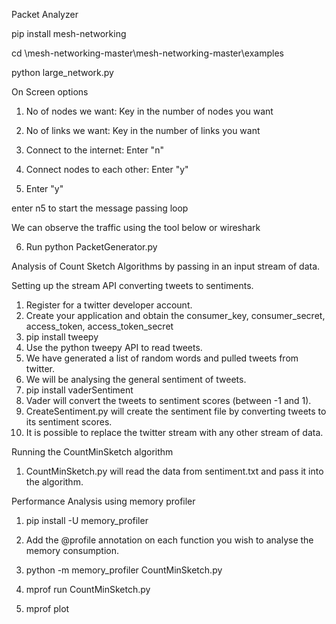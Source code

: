 Packet Analyzer

pip install mesh-networking

cd \mesh-networking-master\mesh-networking-master\examples

python large_network.py

On Screen options

1. No of nodes we want: Key in the number of nodes you want

2. No of links we want: Key in the number of links you want

3. Connect to the internet: Enter "n"

4. Connect nodes to each other: Enter "y"


5. Enter "y"

enter n5 to start the message passing loop


We can observe the traffic using the tool below or wireshark

6. Run python PacketGenerator.py










Analysis of Count Sketch Algorithms by passing in an input stream of data.


Setting up the stream API converting tweets to sentiments.

1. Register for a twitter developer account.
2. Create your application and obtain the consumer_key, consumer_secret, access_token, access_token_secret
3. pip install tweepy
4. Use the python tweepy API to read tweets.
4. We have generated a list of random words and pulled tweets from twitter.
5. We will be analysing the general sentiment of tweets.
6. pip install vaderSentiment
7. Vader will convert the tweets to sentiment scores (between -1 and 1).
8. CreateSentiment.py will create the sentiment file by converting tweets to its sentiment scores.
9. It is possible to replace the twitter stream with any other stream of data.


Running the CountMinSketch algorithm

1. CountMinSketch.py will read the data from sentiment.txt and pass it into the algorithm.


Performance Analysis using memory profiler

1. pip install -U memory_profiler
2. Add the @profile annotation on each function you wish to analyse the memory consumption.

3. python -m memory_profiler CountMinSketch.py

4. mprof run CountMinSketch.py
5. mprof plot


